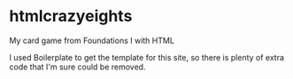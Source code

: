 htmlcrazyeights
===============

My card game from Foundations I with HTML

I used Boilerplate to get the template for this site, so there is plenty of extra code that I'm sure could be removed.

